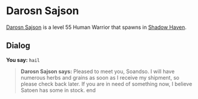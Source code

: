 # Darosn Sajson



[Darosn Sajson](/npc/150126) is a level 55 Human Warrior that spawns in [Shadow Haven](/zone/150).



## Dialog

**You say:** `hail`



>**Darosn Sajson says:** Pleased to meet you, Soandso. I will have numerous herbs and grains as soon as I receive my shipment, so please check back later. If you are in need of something now, I believe Satoen has some in stock.
end
